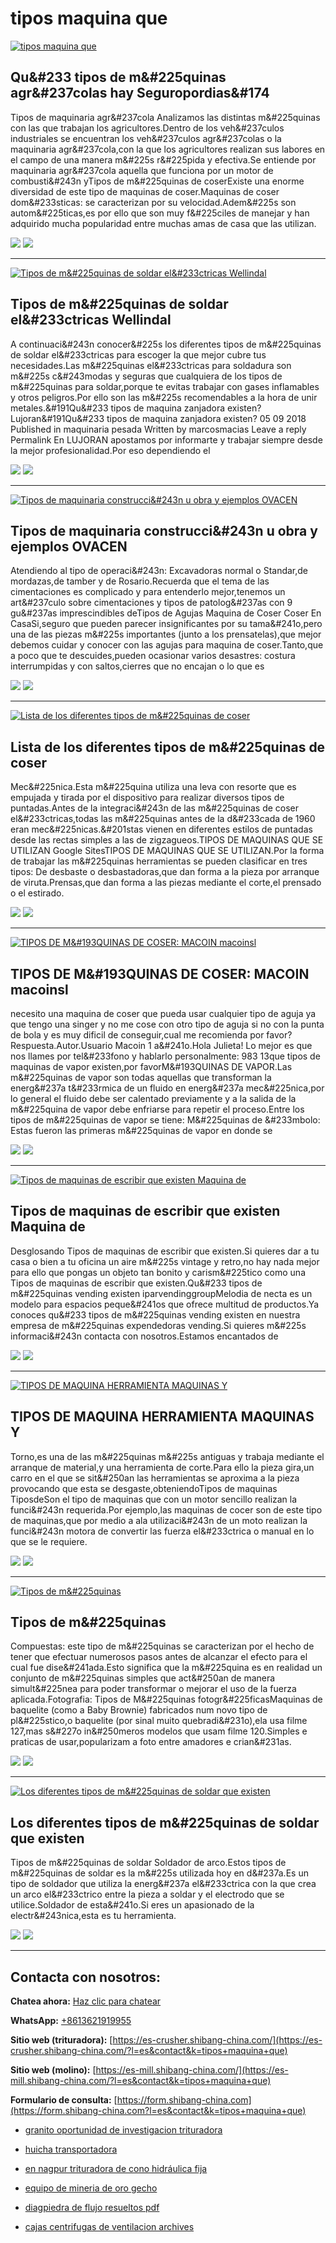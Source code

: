 # tipos maquina que

<a href="https://swt.shibang-china.com/?l=es&img&k=tipos+maquina+que" target="_blank">![tipos maquina que](http://static.shibang-china.com/all-800x300/1036.jpg)</a>

## Qu&#233 tipos de m&#225quinas agr&#237colas hay Seguropordias&#174
Tipos de maquinaria agr&#237cola Analizamos las distintas m&#225quinas con las que trabajan los agricultores.Dentro de los veh&#237culos industriales se encuentran los veh&#237culos agr&#237colas o la maquinaria agr&#237cola,con la que los agricultores realizan sus labores en el campo de una manera m&#225s r&#225pida y efectiva.Se entiende por maquinaria agr&#237cola aquella que funciona por un motor de combusti&#243n yTipos de m&#225quinas de coserExiste una enorme diversidad de este tipo de maquinas de coser.Maquinas de coser dom&#233sticas: se caracterizan por su velocidad.Adem&#225s son autom&#225ticas,es por ello que son muy f&#225ciles de manejar y han adquirido mucha popularidad entre muchas amas de casa que las utilizan.


<a href="https://whatsapp.shibangsoft.com/WhatsApp.php" target="_blank" title="WhatsApp">![](http://static.shibang-china.com/icon/whatsapp.png)</a> <a href="https://swt.shibang-china.com/?l=es&icon&k=tipos+maquina+que" target="_blank">![](http://static.shibang-china.com/icon/chat-es.png)</a>

---

<a href="https://swt.shibang-china.com/?l=es&img&k=tipos+maquina+que" target="_blank">![Tipos de m&#225quinas de soldar el&#233ctricas Wellindal](http://static.shibang-china.com/all-800x300/1231.jpg)</a>

## Tipos de m&#225quinas de soldar el&#233ctricas Wellindal
A continuaci&#243n conocer&#225s los diferentes tipos de m&#225quinas de soldar el&#233ctricas para escoger la que mejor cubre tus necesidades.Las m&#225quinas el&#233ctricas para soldadura son m&#225s c&#243modas y seguras que cualquiera de los tipos de m&#225quinas para soldar,porque te evitas trabajar con gases inflamables y otros peligros.Por ello son las m&#225s recomendables a la hora de unir metales.&#191Qu&#233 tipos de maquina zanjadora existen? Lujoran&#191Qu&#233 tipos de maquina zanjadora existen? 05 09 2018 Published in maquinaria pesada Written by marcosmacias Leave a reply Permalink En LUJORAN apostamos por informarte y trabajar siempre desde la mejor profesionalidad.Por eso dependiendo el


<a href="https://whatsapp.shibangsoft.com/WhatsApp.php" target="_blank" title="WhatsApp">![](http://static.shibang-china.com/icon/whatsapp.png)</a> <a href="https://swt.shibang-china.com/?l=es&icon&k=tipos+maquina+que" target="_blank">![](http://static.shibang-china.com/icon/chat-es.png)</a>

---

<a href="https://swt.shibang-china.com/?l=es&img&k=tipos+maquina+que" target="_blank">![Tipos de maquinaria construcci&#243n u obra y ejemplos OVACEN](http://static.shibang-china.com/all-800x300/574.jpg)</a>

## Tipos de maquinaria construcci&#243n u obra y ejemplos OVACEN
Atendiendo al tipo de operaci&#243n: Excavadoras normal o Standar,de mordazas,de tamber y de Rosario.Recuerda que el tema de las cimentaciones es complicado y para entenderlo mejor,tenemos un art&#237culo sobre cimentaciones y tipos de patolog&#237as con 9 gu&#237as imprescindibles deTipos de Agujas Maquina de Coser Coser En CasaSi,seguro que pueden parecer insignificantes por su tama&#241o,pero una de las piezas m&#225s importantes (junto a los prensatelas),que mejor debemos cuidar y conocer con las agujas para maquina de coser.Tanto,que a poco que te descuides,pueden ocasionar varios desastres: costura interrumpidas y con saltos,cierres que no encajan o lo que es


<a href="https://whatsapp.shibangsoft.com/WhatsApp.php" target="_blank" title="WhatsApp">![](http://static.shibang-china.com/icon/whatsapp.png)</a> <a href="https://swt.shibang-china.com/?l=es&icon&k=tipos+maquina+que" target="_blank">![](http://static.shibang-china.com/icon/chat-es.png)</a>

---

<a href="https://swt.shibang-china.com/?l=es&img&k=tipos+maquina+que" target="_blank">![Lista de los diferentes tipos de m&#225quinas de coser](http://static.shibang-china.com/all-800x300/956.jpg)</a>

## Lista de los diferentes tipos de m&#225quinas de coser
Mec&#225nica.Esta m&#225quina utiliza una leva con resorte que es empujada y tirada por el dispositivo para realizar diversos tipos de puntadas.Antes de la integraci&#243n de las m&#225quinas de coser el&#233ctricas,todas las m&#225quinas antes de la d&#233cada de 1960 eran mec&#225nicas.&#201stas vienen en diferentes estilos de puntadas desde las rectas simples a las de zigzagueos.TIPOS DE MAQUINAS QUE SE UTILIZAN Google SitesTIPOS DE MAQUINAS QUE SE UTILIZAN.Por la forma de trabajar las m&#225quinas herramientas se pueden clasificar en tres tipos: De desbaste o desbastadoras,que dan forma a la pieza por arranque de viruta.Prensas,que dan forma a las piezas mediante el corte,el prensado o el estirado.


<a href="https://whatsapp.shibangsoft.com/WhatsApp.php" target="_blank" title="WhatsApp">![](http://static.shibang-china.com/icon/whatsapp.png)</a> <a href="https://swt.shibang-china.com/?l=es&icon&k=tipos+maquina+que" target="_blank">![](http://static.shibang-china.com/icon/chat-es.png)</a>

---

<a href="https://swt.shibang-china.com/?l=es&img&k=tipos+maquina+que" target="_blank">![TIPOS DE M&#193QUINAS DE COSER: MACOIN macoinsl](http://static.shibang-china.com/all-800x300/729.jpg)</a>

## TIPOS DE M&#193QUINAS DE COSER: MACOIN macoinsl
necesito una maquina de coser que pueda usar cualquier tipo de aguja ya que tengo una singer y no me cose con otro tipo de aguja si no con la punta de bola y es muy dificil de conseguir,cual me recomienda por favor? Respuesta.Autor.Usuario Macoin 1 a&#241o.Hola Julieta! Lo mejor es que nos llames por tel&#233fono y hablarlo personalmente: 983 13que tipos de maquinas de vapor existen,por favorM&#193QUINAS DE VAPOR.Las m&#225quinas de vapor son todas aquellas que transforman la energ&#237a t&#233rmica de un fluido en energ&#237a mec&#225nica,por lo general el fluido debe ser calentado previamente y a la salida de la m&#225quina de vapor debe enfriarse para repetir el proceso.Entre los tipos de m&#225quinas de vapor se tiene: M&#225quinas de &#233mbolo: Estas fueron las primeras m&#225quinas de vapor en donde se


<a href="https://whatsapp.shibangsoft.com/WhatsApp.php" target="_blank" title="WhatsApp">![](http://static.shibang-china.com/icon/whatsapp.png)</a> <a href="https://swt.shibang-china.com/?l=es&icon&k=tipos+maquina+que" target="_blank">![](http://static.shibang-china.com/icon/chat-es.png)</a>

---

<a href="https://swt.shibang-china.com/?l=es&img&k=tipos+maquina+que" target="_blank">![Tipos de maquinas de escribir que existen Maquina de](http://static.shibang-china.com/all-800x300/919.jpg)</a>

## Tipos de maquinas de escribir que existen Maquina de
Desglosando Tipos de maquinas de escribir que existen.Si quieres dar a tu casa o bien a tu oficina un aire m&#225s vintage y retro,no hay nada mejor para ello que pongas un objeto tan bonito y carism&#225tico como una Tipos de maquinas de escribir que existen.Qu&#233 tipos de m&#225quinas vending existen iparvendinggroupMelodia de necta es un modelo para espacios peque&#241os que ofrece multitud de productos.Ya conoces qu&#233 tipos de m&#225quinas vending existen en nuestra empresa de m&#225quinas expendedoras vending.Si quieres m&#225s informaci&#243n contacta con nosotros.Estamos encantados de


<a href="https://whatsapp.shibangsoft.com/WhatsApp.php" target="_blank" title="WhatsApp">![](http://static.shibang-china.com/icon/whatsapp.png)</a> <a href="https://swt.shibang-china.com/?l=es&icon&k=tipos+maquina+que" target="_blank">![](http://static.shibang-china.com/icon/chat-es.png)</a>

---

<a href="https://swt.shibang-china.com/?l=es&img&k=tipos+maquina+que" target="_blank">![TIPOS DE MAQUINA HERRAMIENTA MAQUINAS Y](http://static.shibang-china.com/all-800x300/1002.jpg)</a>

## TIPOS DE MAQUINA HERRAMIENTA MAQUINAS Y
Torno,es una de las m&#225quinas m&#225s antiguas y trabaja mediante el arranque de material,y una herramienta de corte.Para ello la pieza gira,un carro en el que se sit&#250an las herramientas se aproxima a la pieza provocando que esta se desgaste,obteniendoTipos de maquinas TiposdeSon el tipo de maquinas que con un motor sencillo realizan la funci&#243n requerida.Por ejemplo,las maquinas de cocer son de este tipo de maquinas,que por medio a ala utilizaci&#243n de un moto realizan la funci&#243n motora de convertir las fuerza el&#233ctrica o manual en lo que se le requiere.


<a href="https://whatsapp.shibangsoft.com/WhatsApp.php" target="_blank" title="WhatsApp">![](http://static.shibang-china.com/icon/whatsapp.png)</a> <a href="https://swt.shibang-china.com/?l=es&icon&k=tipos+maquina+que" target="_blank">![](http://static.shibang-china.com/icon/chat-es.png)</a>

---

<a href="https://swt.shibang-china.com/?l=es&img&k=tipos+maquina+que" target="_blank">![Tipos de m&#225quinas](http://static.shibang-china.com/all-800x300/1456.jpg)</a>

## Tipos de m&#225quinas
Compuestas: este tipo de m&#225quinas se caracterizan por el hecho de tener que efectuar numerosos pasos antes de alcanzar el efecto para el cual fue dise&#241ada.Esto significa que la m&#225quina es en realidad un conjunto de m&#225quinas simples que act&#250an de manera simult&#225nea para poder transformar o mejorar el uso de la fuerza aplicada.Fotografia: Tipos de M&#225quinas fotogr&#225ficasMaquinas de baquelite (como a Baby Brownie) fabricados num novo tipo de pl&#225stico,o baquelite (por sinal muito quebradi&#231o),ela usa filme 127,mas s&#227o in&#250meros modelos que usam filme 120.Simples e praticas de usar,popularizam a foto entre amadores e crian&#231as.


<a href="https://whatsapp.shibangsoft.com/WhatsApp.php" target="_blank" title="WhatsApp">![](http://static.shibang-china.com/icon/whatsapp.png)</a> <a href="https://swt.shibang-china.com/?l=es&icon&k=tipos+maquina+que" target="_blank">![](http://static.shibang-china.com/icon/chat-es.png)</a>

---

<a href="https://swt.shibang-china.com/?l=es&img&k=tipos+maquina+que" target="_blank">![Los diferentes tipos de m&#225quinas de soldar que existen](http://static.shibang-china.com/all-800x300/1231.jpg)</a>

## Los diferentes tipos de m&#225quinas de soldar que existen
Tipos de m&#225quinas de soldar Soldador de arco.Estos tipos de m&#225quinas de soldar es la m&#225s utilizada hoy en d&#237a.Es un tipo de soldador que utiliza la energ&#237a el&#233ctrica con la que crea un arco el&#233ctrico entre la pieza a soldar y el electrodo que se utilice.Soldador de esta&#241o.Si eres un apasionado de la electr&#243nica,esta es tu herramienta.

<a href="https://whatsapp.shibangsoft.com/WhatsApp.php" target="_blank" title="WhatsApp">![](http://static.shibang-china.com/icon/whatsapp.png)</a> <a href="https://swt.shibang-china.com/?l=es&icon&k=tipos+maquina+que" target="_blank">![](http://static.shibang-china.com/icon/chat-es.png)</a>

---
## Contacta con nosotros:

**Chatea ahora:** [Haz clic para chatear](https://swt.shibang-china.com?l=es&contact&k=tipos+maquina+que)

**WhatsApp:**  [+8613621919955](https://whatsapp.shibangsoft.com/WhatsApp.php)

**Sitio web (trituradora):** [https://es-crusher.shibang-china.com/](https://es-crusher.shibang-china.com/?l=es&contact&k=tipos+maquina+que)

**Sitio web (molino):** [https://es-mill.shibang-china.com/](https://es-mill.shibang-china.com/?l=es&contact&k=tipos+maquina+que)

**Formulario de consulta:** [https://form.shibang-china.com](https://form.shibang-china.com?l=es&contact&k=tipos+maquina+que)

* [granito oportunidad de investigacion trituradora](../94/granito%20oportunidad%20de%20investigacion%20trituradora.md)

* [huicha transportadora](../88/huicha%20transportadora.md)

* [en nagpur trituradora de cono hidráulica fija](../94/en%20nagpur%C2%A0trituradora%20de%20cono%20hidr%C3%A1ulica%20fija.md)

* [equipo de mineria de oro gecho](../89/equipo%20de%20mineria%20de%20oro%20gecho.md)

* [diagpiedra de flujo resueltos pdf](../90/diagpiedra%20de%20flujo%20resueltos%20pdf.md)

* [cajas centrifugas de ventilacion archives](../92/cajas%20centrifugas%20de%20ventilacion%20archives.md)